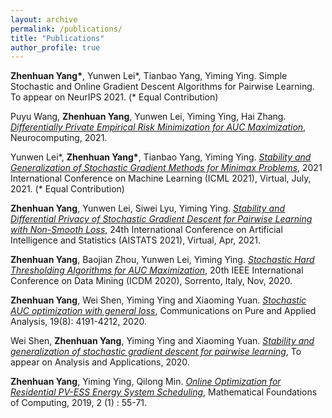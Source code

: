 ```yaml
---
layout: archive
permalink: /publications/
title: "Publications"
author_profile: true
---
```


**Zhenhuan Yang\***, Yunwen Lei\*, Tianbao Yang, Yiming Ying. Simple Stochastic and Online Gradient Descent Algorithms for Pairwise Learning. To appear on NeurIPS 2021. (* Equal Contribution)

Puyu Wang, **Zhenhuan Yang**, Yunwen Lei, Yiming Ying, Hai Zhang. [*Differentially Private Empirical Risk Minimization for AUC Maximization*](https://www.sciencedirect.com/science/article/abs/pii/S0925231221010353), Neurocomputing, 2021.

Yunwen Lei\*, **Zhenhuan Yang\***, Tianbao Yang, Yiming Ying. [*Stability and Generalization of Stochastic Gradient Methods for Minimax Problems*](https://proceedings.mlr.press/v139/lei21b), 2021 International Conference on Machine Learning (ICML 2021), Virtual, July, 2021. (\* Equal Contribution)

**Zhenhuan Yang**, Yunwen Lei, Siwei Lyu, Yiming Ying. [*Stability and Differential Privacy of Stochastic Gradient Descent for Pairwise Learning with Non-Smooth Loss*](https://proceedings.mlr.press/v130/yang21c.html), 24th International Conference on Artificial Intelligence and Statistics (AISTATS 2021), Virtual, Apr, 2021.

**Zhenhuan Yang**, Baojian Zhou, Yunwen Lei, Yiming Ying. [*Stochastic Hard Thresholding Algorithms for AUC Maximization*](https://ieeexplore.ieee.org/document/9338276), 20th IEEE International Conference on Data Mining (ICDM 2020), Sorrento, Italy, Nov, 2020.

**Zhenhuan Yang**, Wei Shen, Yiming Ying and Xiaoming Yuan. [*Stochastic AUC optimization with general loss*](https://www.aimsciences.org/article/doi/10.3934/cpaa.2020188), Communications on Pure and Applied Analysis, 19(8): 4191-4212, 2020.

Wei Shen, **Zhenhuan Yang**, Yiming Ying and Xiaoming Yuan. [*Stability and generalization of stochastic gradient descent for pairwise learning*](https://www.worldscientific.com/doi/abs/10.1142/S0219530519400062), To appear on Analysis and Applications, 2020.

**Zhenhuan Yang**, Yiming Ying, Qilong Min. [*Online Optimization for Residential PV-ESS Energy System Scheduling*](https://www.aimsciences.org/article/doi/10.3934/mfc.2019005), Mathematical Foundations of Computing, 2019, 2 (1) : 55-71.